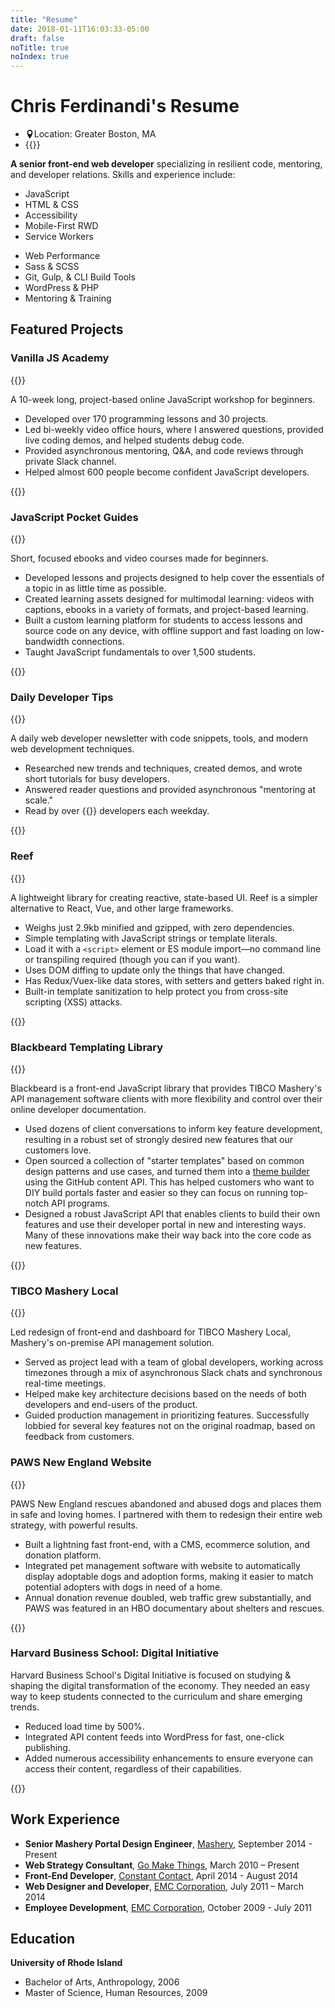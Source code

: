 ```yaml
---
title: "Resume"
date: 2018-01-11T16:03:33-05:00
draft: false
noTitle: true
noIndex: true
---
```


<h1 class="margin-bottom-small">Chris Ferdinandi's Resume</h1>

<ul class="list-inline list-inline-responsive">
	<li><svg xmlns="http://www.w3.org/2000/svg" height="1em" width="1em" style="margin-bottom:-0.125em" viewBox="0 0 32 32" aria-hidden="true"><path fill="currentColor" d="M16 0c-5.523 0-10 4.477-10 10 0 10 10 22 10 22s10-12 10-22c0-5.523-4.477-10-10-10zM16 16c-3.314 0-6-2.686-6-6s2.686-6 6-6 6 2.686 6 6-2.686 6-6 6z"></path></svg><span class="screen-reader">Location:</span> Greater Boston, MA</li>
	<li>{{<email no-underline="true" icon="true">}}</li>
</ul>

<p class="margin-bottom-small"><strong>A senior front-end web developer</strong> specializing in resilient code, mentoring, and developer relations. Skills and experience include:</p>

<div class="row margin-bottom">
	<div class="grid-half">
		<ul class="no-margin-bottom">
			<li>JavaScript</li>
			<li>HTML & CSS</li>
			<li>Accessibility</li>
			<li>Mobile-First RWD</li>
			<li>Service Workers</li>
		</ul>
	</div>
	<div class="grid-half">
		<ul class="no-margin-bottom">
			<li>Web Performance</li>
			<li>Sass & SCSS</li>
			<li>Git, Gulp, & CLI Build Tools</li>
			<li>WordPress & PHP</li>
			<li>Mentoring & Training</li>
		</ul>
	</div>
</div>


## Featured Projects

<h3 class="no-margin-bottom">Vanilla JS Academy</h3>

<p class="no-margin-bottom">{{<link no-underline="true" url="https://vanillajsacademy.com">}}</p>

<p class="margin-bottom-small">A 10-week long, project-based online JavaScript workshop for beginners.</p>

- Developed over 170 programming lessons and 30 projects.
- Led bi-weekly video office hours, where I answered questions, provided live coding demos, and helped students debug code.
- Provided asynchronous mentoring, Q&A, and code reviews through private Slack channel.
- Helped almost 600 people become confident JavaScript developers.

<div class="padding-top-small padding-bottom">{{<testimonial for="lauraKalbag" photo="true">}}</div>



<h3 class="no-margin-bottom">JavaScript Pocket Guides</h3>

<p class="no-margin-bottom">{{<link no-underline="true" url="https://vanillajsguides.com">}}</p>

<p class="margin-bottom-small">Short, focused ebooks and video courses made for beginners.</p>

- Developed lessons and projects designed to help cover the essentials of a topic in as little time as possible.
- Created learning assets designed for multimodal learning: videos with captions, ebooks in a variety of formats, and project-based learning.
- Built a custom learning platform for students to access lessons and source code on any device, with offline support and fast loading on low-bandwidth connections.
- Taught JavaScript fundamentals to over 1,500 students.

<div class="padding-top-small padding-bottom">{{<testimonial for="dinoKoutrouzas" photo="true">}}</div>


<h3 class="no-margin-bottom">Daily Developer Tips</h3>

<p class="no-margin-bottom">{{<link no-underline="true" url="https://gomakethings.com">}}</p>

<p class="margin-bottom-small">A daily web developer newsletter with code snippets, tools, and modern web development techniques.</p>

- Researched new trends and techniques, created demos, and wrote short tutorials for busy developers.
- Answered reader questions and provided asynchronous "mentoring at scale."
- Read by over {{<cta for="mcSubscriberCount">}} developers each weekday.

<div class="padding-top-small padding-bottom">{{<testimonial for="calebStauffer" photo="true">}}</div>



<h3 class="no-margin-bottom">Reef</h3>

<p class="no-margin-bottom">{{<link no-underline="true" url="https://reefjs.com">}}</p>

<p class="margin-bottom-small">A lightweight library for creating reactive, state-based UI. Reef is a simpler alternative to React, Vue, and other large frameworks.</p>

- Weighs just 2.9kb minified and gzipped, with zero dependencies.
- Simple templating with JavaScript strings or template literals.
- Load it with a `<script>` element or ES module import&mdash;no command line or transpiling required (though you can if you want).
- Uses DOM diffing to update only the things that have changed.
- Has Redux/Vuex-like data stores, with setters and getters baked right in.
- Built-in template sanitization to help protect you from cross-site scripting (XSS) attacks.

<div class="padding-top-small padding-bottom">{{<testimonial for="patriciaParker" photo="true">}}</div>



<h3 class="no-margin-bottom">Blackbeard Templating Library</h3>

<p class="no-margin-bottom">{{<link no-underline="true" url="https://stagingcs1.mashery.com">}}</p>

<p class="margin-bottom-small">Blackbeard is a front-end JavaScript library that provides TIBCO Mashery's API management software clients with more flexibility and control over their online developer documentation.</p>

- Used dozens of client conversations to inform key feature development, resulting in a robust set of strongly desired new features that our customers love.
- Open sourced a collection of "starter templates" based on common design patterns and use cases, and turned them into a [theme builder](https://developer.mashery.com/docs/read/customizing_your_portal/Theme_Builder) using the GitHub content API. This has helped customers who want to DIY build portals faster and easier so they can focus on running top-notch API programs.
- Designed a robust JavaScript API that enables clients to build their own features and use their developer portal in new and interesting ways. Many of these innovations make their way back into the core code as new features.

<div class="padding-top-small padding-bottom">{{<testimonial for="davidWalsh" photo="true">}}</div>



<h3 class="no-margin-bottom">TIBCO Mashery Local</h3>

<p class="no-margin-bottom">{{<link no-underline="true" url="https://www.tibco.com/resources/datasheet/datasheet-mashery-local">}}</p>

<p class="margin-bottom-small">Led redesign of front-end and dashboard for TIBCO Mashery Local, Mashery's on-premise API management solution.</p>

- Served as project lead with a team of global developers, working across timezones through a mix of asynchronous Slack chats and synchronous real-time meetings.
- Helped make key architecture decisions based on the needs of both developers and end-users of the product.
- Guided production management in prioritizing features. Successfully lobbied for several key features not on the original roadmap, based on feedback from customers.



<h3 class="no-margin-bottom">PAWS New England Website</h3>

<p class="no-margin-bottom">{{<link no-underline="true" url="https://pawsnewengland.com">}}</p>

<p class="margin-bottom-small">PAWS New England rescues abandoned and abused dogs and places them in safe and loving homes. I partnered with them to redesign their entire web strategy, with powerful results.</p>

- Built a lightning fast front-end, with a CMS, ecommerce solution, and donation platform.
- Integrated pet management software with website to automatically display adoptable dogs and adoption forms, making it easier to match potential adopters with dogs in need of a home.
- Annual donation revenue doubled, web traffic grew substantially, and PAWS was featured in an HBO documentary about shelters and rescues.

<div class="padding-top-small padding-bottom">{{<testimonial for="paws" photo="true">}}</div>



<h3 class="no-margin-bottom">Harvard Business School: Digital Initiative</h3>

<p class="margin-bottom-small">Harvard Business School's Digital Initiative is focused on studying & shaping the digital transformation of the economy. They needed an easy way to keep students connected to the curriculum and share emerging trends.</p>

- Reduced load time by 500%.
- Integrated API content feeds into WordPress for fast, one-click publishing.
- Added numerous accessibility enhancements to ensure everyone can access their content, regardless of their capabilities.

<div class="padding-top-small padding-bottom">{{<testimonial for="hbs" photo="true">}}</div>



## Work Experience

- **Senior Mashery Portal Design Engineer**, [Mashery](http://www.mashery.com/), September 2014 - Present
- **Web Strategy Consultant**, [Go Make Things](https://gomakethings.com/), March 2010 – Present
- **Front-End Developer**, [Constant Contact](http://www.constantcontact.com/), April 2014 - August 2014
- **Web Designer and Developer**, [EMC Corporation](http://www.emc.com/), July 2011 – March 2014
- **Employee Development**, [EMC Corporation](http://www.emc.com/), October 2009 - July 2011



## Education

**University of Rhode Island**

- Bachelor of Arts, Anthropology, 2006
- Master of Science, Human Resources, 2009